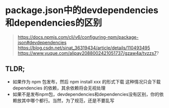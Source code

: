 # package.json中的devdependencies和dependencies的区别
> https://docs.npmjs.com/cli/v6/configuring-npm/package-json#devdependencies
> https://blog.csdn.net/sinat_36319434/article/details/110493495
> https://www.yuque.com/alipay2088002421051737/gzaw4a/tvzzs7?

## TLDR;
- 如果作为 npm 包发布，然后 npm install xxx 的形式下载
  这种情况只会下载 dependencies 的依赖，其余依赖将会无视处理
- 如果不是发布npm包，devdependencies和dependencies没有区别，你的依赖放其中哪个都行。当然，为了规范，还是不要乱写